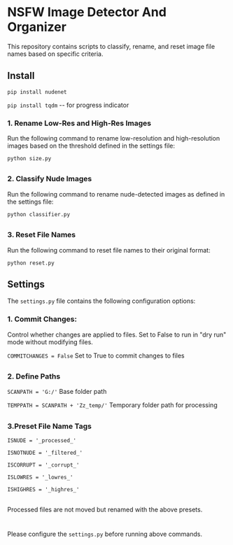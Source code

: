 # NSFW Image Detector And Organizer

This repository contains scripts to classify, rename, and reset image file names based on specific criteria.

## Install
`pip install nudenet`

`pip install tqdm` -- for progress indicator

### 1. Rename Low-Res and High-Res Images
Run the following command to rename low-resolution and high-resolution images based on the threshold defined in the settings file:

`python size.py`

##

### 2. Classify Nude Images
Run the following command to rename nude-detected images as defined in the settings file:

`python classifier.py`
##

### 3. Reset File Names
Run the following command to reset file names to their original format:

`python reset.py`
##

## Settings
The `settings.py` file contains the following configuration options:

### 1. Commit Changes: 
Control whether changes are applied to files. Set to False to run in "dry run" mode without modifying files.

`COMMITCHANGES = False`   Set to True to commit changes to files
##
### 2. Define Paths
`SCANPATH = 'G:/'` Base folder path

`TEMPPATH = SCANPATH + 'Zz_temp/'` Temporary folder path for processing

##
### 3.Preset File Name Tags
`ISNUDE = '_processed_'`

`ISNOTNUDE = '_filtered_'`

`ISCORRUPT = '_corrupt_'`

`ISLOWRES = '_lowres_'`

`ISHIGHRES = '_highres_'`

##
Processed files are not moved but renamed with the above presets.
#
Please configure the `settings.py` before running above commands.

